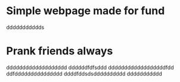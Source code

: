 # Simple webpage made for fund
ddddddddddds
# Prank friends always
ddddddddddddddddddd
ddddddfdfsddd
ddddddddddddddddddfdd
ddfddddddddddddddd
ddddfddsdsdddddddddd
ddddddddddd
